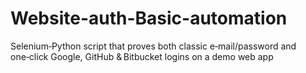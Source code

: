 # Website-auth-Basic-automation
Selenium‑Python script that proves both classic e‑mail/password and one‑click Google, GitHub &amp; Bitbucket logins on a demo web app
